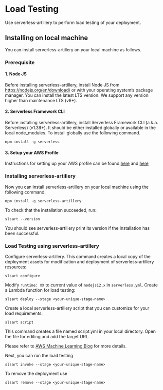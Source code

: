 # Load Testing

Use serverless-artillery to perform load testing of your deployment.

## Installing on local machine
You can install serverless-artillery on your local machine as follows.
### Prerequisite
#### 1. Node JS
Before installing serverless-artillery, install Node JS from https://nodejs.org/en/download/ or with your operating system’s package manager. You can install the latest LTS version. We support any version higher than maintenance LTS (v8+).
#### 2. Serverless Framework CLI
Before installing serverless-artillery, install Serverless Framework CLI (a.k.a. Serverless) (v1.38+). It should be either installed globally or available in the local node_modules. To install globally use the following command.
```
npm install -g serverless
```
#### 3. Setup your AWS Profile
Instructions for setting up your AWS profile can be found [here](https://github.com/Nordstrom/serverless-artillery-workshop/tree/master/Lesson0%20-%20Before%20the%20workshop) and [here](https://github.com/Nordstrom/serverless-artillery-workshop/blob/master/Lesson0%20-%20Before%20the%20workshop/LEAST-PERMISSIONS-USER.md)

### Installing serverless-artillery
Now you can install serverless-artillery on your local machine using the following command.
```
npm install -g serverless-artillery
```
To check that the installation succeeded, run:
```
slsart --version
```
You should see serverless-artillery print its version if the installation has been successful.

### Load Testing using serverless-artillery
Configure serverless-artillery. This command creates a local copy of the deployment assets for modification and deployment of serverless-artillery resources:

```
slsart configure
```

Modify `runtime: XX` to current value of `nodejs12.x` in `serverless.yml`. Create a Lambda function for load testing:

```
slsart deploy --stage <your-unique-stage-name>
```

Create a local serverless-artillery script that you can customize for your load requirements:

```
slsart script
```
This command creates a file named script.yml in your local directory. Open the file for editing and add the target URL.

Please refer to [AWS Machine Learning Blog](https://aws.amazon.com/blogs/machine-learning/load-test-and-optimize-an-amazon-sagemaker-endpoint-using-automatic-scaling/) for more details.

Next, you can run the load testing 

```
slsart invoke --stage <your-unique-stage-name>
```

To remove the deployment use

```
slsart remove --stage <your-unique-stage-name>
```
